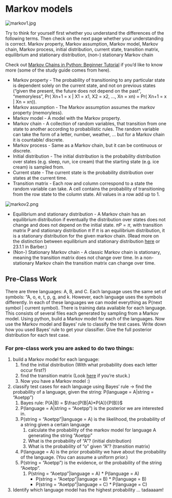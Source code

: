 # Markov models

![markov1.jpg](https://github.com/minerva-university/cs156/blob/master/session23/markov1.jpg)

Try to think for yourself first whether you understand the differences of the following terms. Then check on the next page whether your understanding is correct.
Markov property, Markov assumption, Markov model, Markov chain, Markov process, initial distribution, current state, transition matrix, equilibrium and stationary distribution, (non-) stationary Markov chain

Check out [Markov Chains in Python: Beginner Tutorial](https://www.datacamp.com/community/tutorials/markov-chains-python-tutorial) if you’d like to know more (some of the study guide comes from here). 


- Markov property - The probability of transitioning to any particular state is dependent solely on the current state, and not on previous states (“given the present, the future does not depend on the past”, “memoryless”, Pr( Xn+1 = x | X1 = x1, X2 = x2, …, Xn = xn) = Pr( Xn+1 = x | Xn = xn)).
- Markov assumption - The Markov assumption assumes the markov property (memoryless).
- Markov model - A model with the Markov property.
- Markov chain - A collection of random variables, that transition from one state to another according to probabilistic rules. The random variable can take the form of a letter, number, weather, … but for a Markov chain it is countable/ discrete.
- Markov process - Same as a Markov chain, but it can be continuous or discrete.  
- Initial distribution - The initial distribution is the probability distribution over states (e.g. sleep, run, ice cream) that the starting state (e.g. ice cream) is sampled from. 
- Current state - The current state is the probability distribution over states at the current time. 
- Transition matrix - Each row and column correspond to a state the random variable can take. A cell contains the probability of transitioning from the row state to the column state. All values in a row add up to 1.

![markov2.png](https://github.com/minerva-university/cs156/blob/master/session23/markov2.png)

- Equilibrium and stationary distribution - A Markov chain has an equilibrium distribution if eventually the distribution over states does not change and does not depend on the initial state. 
  $\pi P = \pi$, with transition matrix P and stationary distribution $\pi$
If $\pi$  is an equilibrium distribution, it is a stationary distribution for the given markov chain. (Read more on the distinction between equilibrium and stationary distribution [here](http://edshare.soton.ac.uk/2117/6/Ma222exqu13.pdf) or 23.1.1 in Barber.)
- (Non-) Stationary Markov chain - A classic Markov chain is stationary, meaning the transition matrix does not change over time. In a non-stationary Markov chain the transition matrix can change over time.



## Pre-Class Work
There are three languages: A, B, and C. Each language uses the same set of symbols: “A, o, e, t, p, g, and k. However, each language uses the symbols differently. In each of these languages we can model everything as P(next symbol | current symbol).
There is training data available for each language. This consists of several files each generated by sampling from a Markov model. Using python, build a Markov model for each of the languages. Now use the Markov model and Bayes’ rule to classify the test cases. Write down how you used Bayes’ rule to get your classifier. Give the full posterior distribution for each test case.

### For pre-class work you are asked to do two things:

1. build a Markov model for each language:
    1. find the initial distribution (With what probability does each letter occur first?)
    2. find the transition matrix (Look [here](https://stackoverflow.com/questions/46657221/generating-markov-transition-matrix-in-python) if you’re stuck.)
    3. Now you have a Markov model :)
2. classify test cases for each language using Bayes’ rule → find the probability of a language, given the string: P(language = A|string = “Aoetpp”)
    1. Bayes rule: P(A|B) = $\frac{P(B|A)*P(A)}{P(B)}$
    2. P(language = A|string = “Aoetpp”) is the posterior we are interested in.
    3. P(string = “Aoetpp”|language = A) is the likelihood, the probability of a string given a certain language
        1. calculate the probability of the markov model for language A generating the string “Aoetpp”
        2. What is the probability of “A”? (initial distribution)
        3. What is the probability of “o” given “A”? (transition matrix)
    4. P(language = A) is the prior probability we have about the probability of the language. (You can assume a uniform prior.)
    5. P(string = “Aoetpp”) is the evidence, or the probability of the string “Aoetpp”.
        1. P(string = “Aoetpp”|language = A) * P(language = A) 
            + P(string = “Aoetpp”|language = B) * P(language = B) 
            + P(string = “Aoetpp”|language = C) * P(language = C)
3. Identify which language model has the highest probability … tadaaaam!
